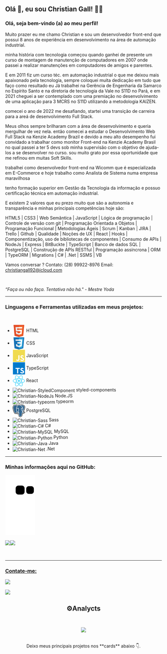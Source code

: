 ## Olá 👋, eu sou Christian Gall! 🐱‍👤

### Olá, seja bem-vindo (a) ao meu perfil!


Muito prazer eu me chamo Christian e sou um desenvolvedor front-end que possui 8 anos de experiência em desenvolvimento na área de automação industrial. 

minha história com tecnologia começou quando ganhei de presente um curso de montagem de manutenção de computadores em 2007 onde passei a realizar manutenções em computadores de amigos e parentes. 

E em 2011 fiz um curso téc. em automação industrial o que me deixou mais apaixonado pela tecnologia,
sempre coloquei muita dedicação em tudo que faço como resultado eu Já trabalhei na Gerência de Engenharia da Samarco no Espírito Santo e na diretoria de tecnologia da Vale no S11D no Pará, e em 2021 cheguei a ser contemplado com uma premiação no desenvolvimento de uma aplicação para 3 MCRS no S11D utilizando a metodologia KAIZEN. 

comecei o ano de 2022 me desafiando, startei uma transição de carreira para a areá de desenvolvimento Full Stack. 

Meus olhos sempre brilharam com a área de desenvolvimento e queria mergulhar de vez nela. então comecei a estudar o Desenvolvimento Web Full Stack na Kenzie Academy Brazil e devido a meu alto desempenho fui convidado a trabalhar como monitor Front-end na Kenzie Academy Brasil no qual passei a ter 5 devs sob minha supervisão com o objetivo de ajuda-los a se desenvolver no curso. sou muito grato por essa oportunidade que me refinou em muitas Soft Skills. 

trabalhei como desenvolvedor front-end na Wicomm que é especializada em E-Commerce e hoje trabalho como Analista de Sistema numa empresa maravilhosa

tenho formação superior em Gestão da Tecnologia da informação e possuo certificação técnica em automação industrial. 

E existem 2 valores que eu prezo muito que são a autonomia e transparência e minhas principais competências hoje são: 

HTML5 | CSS3 | Web Semântica | JavaScript | Lógica de programação | Controle de versão com git | Programação Orientada a Objetos | Programação Funcional | Metodologias Ágeis | Scrum | Kanban | JIRA | Trello | Github | Qualidade | Noções de UX | React | Hooks | Componentização, uso de bibliotecas de componentes | Consumo de APIs | NodeJs | Express | BitBuckte | TypeScript | Banco de dados SQL | PostgreSQL | Construção de APIs RESTful | Programação assíncrona | ORM | TypeORM | Migrations | C# | .Net | SSMS | VB 

Vamos conversar ?
Contato: (28) 99922-8976
Email: christiangall92@icloud.com

<br>

*“Faça ou não faça. Tentativa não há." - Mestre Yoda*

---

### Linguagens e Ferramentas utilizadas em meus projetos:

<div style="display: inline_block"><br>
  <ul>
    <li>
      <img align="center" alt="Christian-HTML" height="40" width="40" src="https://raw.githubusercontent.com/devicons/devicon/master/icons/html5/html5-original.svg">
      HTML
    </li>
    <li>
      <img align="center" alt="Christian-CSS" height="40" width="40" src="https://raw.githubusercontent.com/devicons/devicon/master/icons/css3/css3-original.svg">
      CSS
    </li>
    <li>
      <img align="center" alt="Christian-Js" height="40" width="40" src="https://raw.githubusercontent.com/devicons/devicon/master/icons/javascript/javascript-plain.svg">
      JavaScript
    </li>
    <li>
      <img align="center" alt="Christian-Ts" height="40" width="40" src="https://raw.githubusercontent.com/devicons/devicon/master/icons/typescript/typescript-plain.svg">
      TypeScript
    </li>   
    <li>
      <img align="center" alt="Christian-React" height="40" width="40" src="https://raw.githubusercontent.com/devicons/devicon/master/icons/react/react-original.svg">
      React
    </li>   
    <li>
      <img align="center" alt="Christian-StyledComponent" height="40" width="40" src="https://avatars.githubusercontent.com/u/20658825?s=200&v=4">
      styled-components
    </li>
    <li>
      <img align="center" alt="Christian-NodeJs" height="40" width="40" src="https://avatars.githubusercontent.com/u/9950313?s=200&v=4">
      Node.JS
    </li>
    <li>
      <img align="center" alt="Christian-typeorm" height="40" width="40" src="https://avatars.githubusercontent.com/u/20165699?s=200&v=4">
      typeorm
    </li>
    <li>
      <img align="center" alt="Christian-PostgreSQL" height="40" width="40" src="https://raw.githubusercontent.com/github/explore/80688e429a7d4ef2fca1e82350fe8e3517d3494d/topics/postgresql/postgresql.png">
      PostgreSQL
    </li>
    <li>
      <img align="center" alt="Christian-Sass" height="40" width="40" src="https://sass-lang.com/assets/img/logos/logo-b6e1ef6e.svg">
      Sass
    </li>
    <li>
      <img align="center" alt="Christian-C#" height="40" width="40" src="https://camo.githubusercontent.com/be406e7fcc11cd6204d544a8e1e3a168cd57a6fbf1d3b455830feeb85ef1ec76/68747470733a2f2f63646e2e6a7364656c6976722e6e65742f67682f64657669636f6e732f64657669636f6e2f69636f6e732f6373686172702f6373686172702d6f726967696e616c2e737667">
      C#
    </li>
    <li>
      <img align="center" alt="Christian-MySQL" height="40" width="40" src="https://camo.githubusercontent.com/0acfb66ff89d656d796de72f1b001e92dc51bc88139b5b344339a808d35090d5/68747470733a2f2f63646e2e6a7364656c6976722e6e65742f67682f64657669636f6e732f64657669636f6e2f69636f6e732f6d7973716c2f6d7973716c2d706c61696e2e737667">
      MySQL
    </li>
     <li>
      <img align="center" alt="Christian-Python" src="https://www.python.org/static/img/python-logo.png">
      Python
    </li>
    <li>
      <img align="center" alt="Christian-Java" height="40" width="40" src="https://www.oracle.com/oce/press/assets/CONT6C95347B9ECC40CF8E7272A74FD80BDE/native/rc24-java-logo.gif">
      Java
    </li>
    <li>
      <img align="center" alt="Christian-Net" height="40" width="40" src="https://encrypted-tbn0.gstatic.com/images?q=tbn:ANd9GcRFKcjRmreJbmoB43_UTLL0EqI3lPP84v4DwPaZ90Q-wsEsJzVjg12X8MKxfIQcRHuj1rQ&usqp=CAU">
      .Net
    </li>
    
  </ul>
</div>

---

### Minhas informações aqui no GitHub:



<div>
  
![Snake animation](https://github.com/Christ1anGall/Christ1anGall/blob/output/github-contribution-grid-snake.svg)
  
<img height="180rem" src="https://github-readme-stats.vercel.app/api?username=christ1angall&show_icons=true&theme=tokyonight&include_all_commits=true&count_private=true"/><img height="180rem" src="https://github-readme-stats.vercel.app/api/top-langs/?username=christ1angall&layout=compact&langs_count=10&theme=tokyonight"/>
</div>

<a href="https://github.com/christ1angall">
  
<br>
  
---

### Contate-me:

[<img src="https://img.shields.io/badge/-Gmail-%23333?style=for-the-badge&logo=gmail&logoColor=white" target="_blank">](mailto:christianalexsoares@gmail.com?subject=[GitHub]%20Source%20Han%20Sans)

<a href="https://www.linkedin.com/in/Christ1angall/" target="_blank"><img src="https://img.shields.io/badge/-LinkedIn-%230077B5?style=for-the-badge&logo=linkedin&logoColor=white" target="_blank"></a>
  
</div>
  
<h2 align="center">⚙️Analycts</h2>
<div align="center">
  
 <br>
<div>

  ![](https://komarev.com/ghpvc/?username=Christ1anGall)
  
  </div>
   <br>
 Deixo meus principais projetos nos **cards** abaixo 👇.
